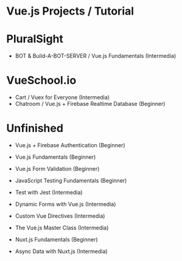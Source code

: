 # Vue.js Projects / Tutorial

# PluralSight

- BOT & Build-A-BOT-SERVER / Vue.js Fundamentals (Intermedia)


# VueSchool.io

- Cart / Vuex for Everyone (Intermedia)
- Chatroom / Vue.js + Firebase Realtime Database (Beginner)

# Unfinished
- Vue.js + Firebase Authentication (Beginner)

- Vue.js Fundamentals (Beginner)
- Vue.js Form Validation (Beginner)

- JavaScript Testing Fundamentals (Beginner) 
- Test with Jest (Intermedia)

- Dynamic Forms with Vue.js (Intermedia)
- Custom Vue Directives (Intermedia)

- The Vue.js Master Class (Intermedia)

- Nuxt.js Fundamentals (Beginner)
- Async Data with Nuxt.js (Intermedia)

